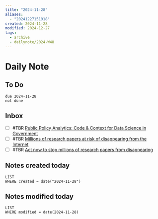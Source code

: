 ```yaml
---
title: "2024-11-28"
aliases:
  - "20241227151918"
created: 2024-11-28
modified: 2024-12-27
tags:
  - archive
  - dailynote/2024-W48
---
```

# Daily Note
## To Do
```tasks
due 2024-11-28
not done
```
## Inbox
- [ ] #TBR [Public Policy Analytics: Code & Context for Data Science in Government](https://urbanspatial.github.io/PublicPolicyAnalytics/)
- [ ] #TBR [Millions of research papers at risk of disappearing from the Internet](https://www.nature.com/articles/d41586-024-00616-5)
- [ ] #TBR [Act now to stop millions of research papers from disappearing](https://www.nature.com/articles/d41586-024-03842-z)
## Notes created today
```dataview
LIST
WHERE created = date("2024-11-28")
```
## Notes modified today
```dataview
LIST
WHERE modified = date(2024-11-28)
```
